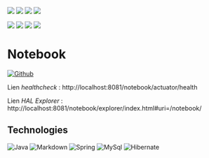 [![](https://badgen.net/github/tag/N7A/Notebook-back)](https://github.com/N7A/Notebook-back/tags)
[![](https://badgen.net/github/release/N7A/Notebook-back)](https://github.com/N7A/Notebook-back/releases)
[![](https://badgen.net/github/last-commit/N7A/Notebook-back/develop)](https://github.com/N7A/Notebook-back/compare/main...develop)
[![](https://badgen.net/github/status/N7A/Notebook-back)](https://github.com/N7A/Notebook-back/compare/main...develop)

[![](https://badgen.net/github/branches/N7A/Notebook-back)](https://github.com/N7A/Notebook-back/branches)
[![](https://badgen.net/github/open-issues/N7A/Notebook-back)](https://github.com/N7A/Notebook-back/issues)
[![](https://badgen.net/github/milestones/N7A/Notebook-back/1)](https://github.com/N7A/Notebook-back/milestone/1)
[![](https://badgen.net/github/open-prs/N7A/Notebook-back)](https://github.com/N7A/Notebook-back/pulls)

# Notebook

[![Github](https://img.shields.io/badge/GitHub-100000?style=for-the-badge&logo=github&logoColor=white)](https://github.com/N7A/Notebook-back)

Lien *healthcheck* : http://localhost:8081/notebook/actuator/health

Lien *HAL Explorer* : http://localhost:8081/notebook/explorer/index.html#uri=/notebook/

<!-- Lien *SonarQube* : http://localhost/sonar/dashboard?id=fr.n74projects.smartfridge%3Anotebook-back -->

## Technologies

![Java](https://img.shields.io/badge/Java-ED8B00?style=for-the-badge&logo=java&logoColor=white)
![Markdown](https://img.shields.io/badge/Markdown-000000?style=for-the-badge&logo=markdown&logoColor=white)
![Spring](https://img.shields.io/badge/Spring-6DB33F?style=for-the-badge&logo=spring&logoColor=white)
![MySql](https://img.shields.io/badge/MySQL-005C84?style=for-the-badge&logo=mysql&logoColor=white)
![Hibernate](https://img.shields.io/badge/Hibernate-59666C?style=for-the-badge&logo=Hibernate&logoColor=white)

<!-- 
## Métriques

[![SonarQube nombre de lignes](http://servintcont05.app.smacl.lan/sonar/api/project_badges/measure?project=fr.smacl.ige%3Aservicelog-back&metric=ncloc)](http://servintcont05.app.smacl.lan/sonar/dashboard?id=fr.smacl.ige%3Aservicelog-back) [![SonarQube quality gate](http://servintcont05.app.smacl.lan/sonar/api/project_badges/measure?project=fr.smacl.ige%3Aservicelog-back&metric=alert_status)](http://servintcont05.app.smacl.lan/sonar/dashboard?id=fr.smacl.ige%3Aservicelog-back)

[![SonarQube fiabilité](http://servintcont05.app.smacl.lan/sonar/api/project_badges/measure?project=fr.smacl.ige%3Aservicelog-back&metric=reliability_rating)](http://servintcont05.app.smacl.lan/sonar/dashboard?id=fr.smacl.ige%3Aservicelog-back) [![SonarQube sécurité](http://servintcont05.app.smacl.lan/sonar/api/project_badges/measure?project=fr.smacl.ige%3Aservicelog-back&metric=security_rating)](http://servintcont05.app.smacl.lan/sonar/dashboard?id=fr.smacl.ige%3Aservicelog-back) [![SonarQube maintenabilité](http://servintcont05.app.smacl.lan/sonar/api/project_badges/measure?project=fr.smacl.ige%3Aservicelog-back&metric=sqale_rating)](http://servintcont05.app.smacl.lan/sonar/dashboard?id=fr.smacl.ige%3Aservicelog-back)
-->

<!-- 
## Amélioration continue

[![SonarQube dette](http://servintcont05.app.smacl.lan/sonar/api/project_badges/measure?project=fr.smacl.ige%3Aservicelog-back&metric=sqale_index)](http://servintcont05.app.smacl.lan/sonar/component_measures?id=fr.smacl.ige%3Aservicelog-back&metric=sqale_index&view=list)

[![SonarQube bugs](http://servintcont05.app.smacl.lan/sonar/api/project_badges/measure?project=fr.smacl.ige%3Aservicelog-back&metric=bugs)](http://servintcont05.app.smacl.lan/sonar/project/issues?id=fr.smacl.ige%3Aservicelog-back&resolved=false&types=BUG) [![SonarQube vulnerabilité](http://servintcont05.app.smacl.lan/sonar/api/project_badges/measure?project=fr.smacl.ige%3Aservicelog-back&metric=vulnerabilities)](http://servintcont05.app.smacl.lan/sonar/project/issues?id=fr.smacl.ige%3Aservicelog-back&resolved=false&types=VULNERABILITY)

[![SonarQube couverture de test](http://servintcont05.app.smacl.lan/sonar/api/project_badges/measure?project=fr.smacl.ige%3Aservicelog-back&metric=coverage)](http://servintcont05.app.smacl.lan/sonar/component_measures?id=fr.smacl.ige%3Aservicelog-back&metric=coverage&view=list) [![SonarQube code smells](http://servintcont05.app.smacl.lan/sonar/api/project_badges/measure?project=fr.smacl.ige%3Aservicelog-back&metric=code_smells)](http://servintcont05.app.smacl.lan/sonar/project/issues?id=fr.smacl.ige%3Aservicelog-back&resolved=false&types=CODE_SMELL) [![SonarQube duplication de code](http://servintcont05.app.smacl.lan/sonar/api/project_badges/measure?project=fr.smacl.ige%3Aservicelog-back&metric=duplicated_lines_density)](http://servintcont05.app.smacl.lan/sonar/component_measures?id=fr.smacl.ige%3Aservicelog-back&metric=duplicated_lines_density&view=list)
-->

<!-- 
## Dernières release notes

### 1.0.0
<div align="right">📅 2022-01-25</div>

<div align="right">🚀 %"Sprint 1 - "</div>

* ✨ Gestion d'une liste de courses
-->

